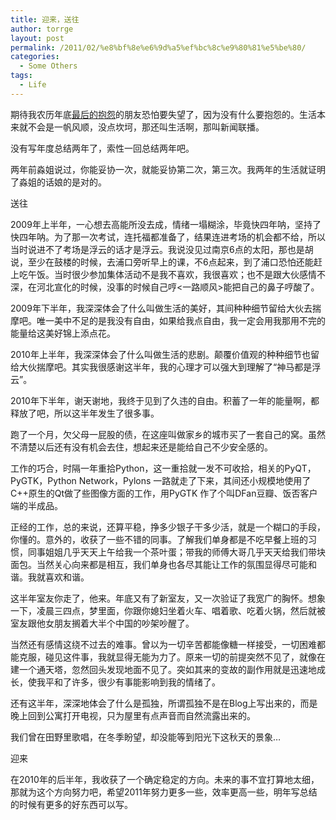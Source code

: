 ```yaml
---
title: 迎来，送往
author: torrge
layout: post
permalink: /2011/02/%e8%bf%8e%e6%9d%a5%ef%bc%8c%e9%80%81%e5%be%80/
categories:
  - Some Others
tags:
  - Life
---
```

期待我农历年底<a href="http://fanfou.com/statuses/GTq4QFA2c-4" target="_blank">最后的抱怨</a>的朋友恐怕要失望了，因为没有什么要抱怨的。生活本来就不会是一帆风顺，没点坎坷，那还叫生活啊，那叫新闻联播。

没有写年度总结两年了，索性一回总结两年吧。

两年前淼姐说过，你能妥协一次，就能妥协第二次，第三次。我两年的生活就证明了淼姐的话娘的是对的。

送往

2009年上半年，一心想去高能所没去成，情绪一塌糊涂，毕竟快四年呐，坚持了快四年呐。为了那一次考试，连托福都准备了，结果连进考场的机会都不给，所以当时说进不了考场是浮云的话才是浮云。我说没见过南京6点的太阳，那也是胡说，至少在鼓楼的时候，去浦口旁听早上的课，不6点起来，到了浦口恐怕还能赶上吃午饭。当时很少参加集体活动不是我不喜欢，我很喜欢；也不是跟大伙感情不深，在河北宣化的时候，没事的时候自己哼<一路顺风>能把自己的鼻子哼酸了。

2009年下半年，我深深体会了什么叫做生活的美好，其间种种细节留给大伙去揣摩吧。唯一美中不足的是我没有自由，如果给我点自由，我一定会用我那用不完的能量给这美好锦上添点花。

2010年上半年，我深深体会了什么叫做生活的悲剧。颠覆价值观的种种细节也留给大伙揣摩吧。其实我很感谢这半年，我的心理才可以强大到理解了“神马都是浮云”。

2010年下半年，谢天谢地，我终于见到了久违的自由。积蓄了一年的能量啊，都释放了吧，所以这半年发生了很多事。

跑了一个月，欠父母一屁股的债，在这座叫做家乡的城市买了一套自己的窝。虽然不清楚以后还有没有机会去住，想起来还是能给自己不少安全感的。

工作的巧合，时隔一年重拾Python，这一重拾就一发不可收拾，相关的PyQT，PyGTK，Python Network，Pylons 一路就走了下来，其间还小规模地使用了C++原生的Qt做了些图像方面的工作，用PyGTK 作了个叫DFan豆瓣、饭否客户端的半成品。

正经的工作，总的来说，还算平稳，挣多少银子干多少活，就是一个糊口的手段，你懂的。意外的，收获了一些不错的同事。了解我们单身都是不吃早餐上班的习惯，同事姐姐几乎天天上午给我一个茶叶蛋；带我的师傅大哥几乎天天给我们带块面包。当然关心向来都是相互，我们单身也各尽其能让工作的氛围显得尽可能和谐。我就喜欢和谐。

这半年室友你走了，他来。年底又有了新室友，又一次验证了我宽广的胸怀。想象一下，凌晨三四点，梦里面，你跟你媳妇坐着火车、唱着歌、吃着火锅，然后就被室友跟他女朋友搁着大半个中国的吵架吵醒了。

当然还有感情这绕不过去的难事。曾以为一切辛苦都能像糖一样接受，一切困难都能克服，碰见这件事，我就显得无能为力了。原来一切的前提突然不见了，就像在建一个通天塔，忽然回头发现地面不见了。突如其来的变故的副作用就是迅速地成长，使我平和了许多，很少有事能影响到我的情绪了。

还有这半年，深深地体会了什么是孤独，所谓孤独不是在Blog上写出来的，而是晚上回到公寓打开电视，只为屋里有点声音而自然流露出来的。

我们曾在田野里歌唱，在冬季盼望，却没能等到阳光下这秋天的景象&#8230;

迎来

在2010年的后半年，我收获了一个确定稳定的方向。未来的事不宜打算地太细，那就为这个方向努力吧，希望2011年努力更多一些，效率更高一些，明年写总结的时候有更多的好东西可以写。